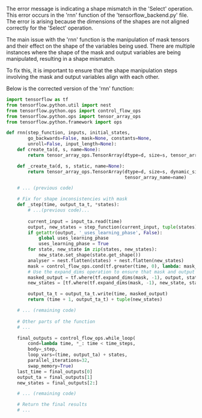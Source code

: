 The error message is indicating a shape mismatch in the 'Select' operation. This error occurs in the 'rnn' function of the 'tensorflow_backend.py' file. The error is arising because the dimensions of the shapes are not aligned correctly for the 'Select' operation. 

The main issue with the 'rnn' function is the manipulation of mask tensors and their effect on the shape of the variables being used. There are multiple instances where the shape of the mask and output variables are being manipulated, resulting in a shape mismatch.

To fix this, it is important to ensure that the shape manipulation steps involving the mask and output variables align with each other.

Below is the corrected version of the 'rnn' function:

```python
import tensorflow as tf
from tensorflow.python.util import nest
from tensorflow.python.ops import control_flow_ops
from tensorflow.python.ops import tensor_array_ops
from tensorflow.python.framework import ops

def rnn(step_function, inputs, initial_states,
        go_backwards=False, mask=None, constants=None,
        unroll=False, input_length=None):
    def create_ta(d, s, name=None):
        return tensor_array_ops.TensorArray(dtype=d, size=s, tensor_array_name=name)

    def _create_ta(d, s, static, name=None):
        return tensor_array_ops.TensorArray(dtype=d, size=s, dynamic_size=not static, element_shape=(),
                                            tensor_array_name=name)

    # ... (previous code)

    # Fix for shape inconsistencies with mask
    def _step(time, output_ta_t, *states):
        # ...(previous code)...
        
        current_input = input_ta.read(time)
        output, new_states = step_function(current_input, tuple(states) + tuple(constants))
        if getattr(output, '_uses_learning_phase', False):
            global uses_learning_phase
            uses_learning_phase = True
        for state, new_state in zip(states, new_states):
            new_state.set_shape(state.get_shape())
        analyser = nest.flatten(states) + nest.flatten(new_states)
        mask = control_flow_ops.cond(tf.greater(time, 0), lambda: mask_ta.read(time - 1), lambda: mask_k)
        # Use the expand_dims operation to ensure that mask and output have compatible shapes
        masked_output = tf.where(tf.expand_dims(mask, -1), output, states[0])
        new_states = [tf.where(tf.expand_dims(mask, -1), new_state, state) for state, new_state in zip(states, new_states)]

        output_ta_t = output_ta_t.write(time, masked_output)
        return (time + 1, output_ta_t) + tuple(new_states)

    # ... (remaining code)
    
    # Other parts of the function
    # ...

    final_outputs = control_flow_ops.while_loop(
        cond=lambda time, *_: time < time_steps,
        body=_step,
        loop_vars=(time, output_ta) + states,
        parallel_iterations=32,
        swap_memory=True)
    last_time = final_outputs[0]
    output_ta = final_outputs[1]
    new_states = final_outputs[2:]

    # ... (remaining code)

    # Return the final results
    # ...
```